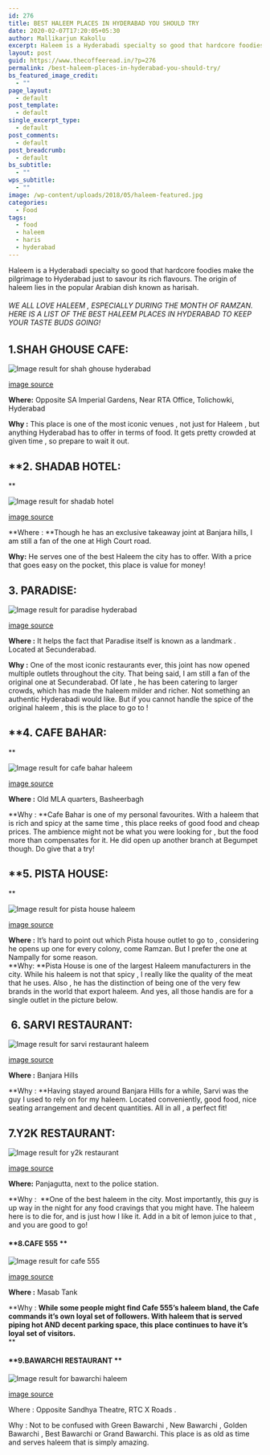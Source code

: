 ```yaml
---
id: 276
title: BEST HALEEM PLACES IN HYDERABAD YOU SHOULD TRY
date: 2020-02-07T17:20:05+05:30
author: Mallikarjun Kakollu
excerpt: Haleem is a Hyderabadi specialty so good that hardcore foodies make the pilgrimage to Hyderabad just to savour its rich flavours. The origin of haleem lies in the popular Arabian dish known as harisah.
layout: post
guid: https://www.thecoffeeread.in/?p=276
permalink: /best-haleem-places-in-hyderabad-you-should-try/
bs_featured_image_credit:
  - ""
page_layout:
  - default
post_template:
  - default
single_excerpt_type:
  - default
post_comments:
  - default
post_breadcrumb:
  - default
bs_subtitle:
  - ""
wps_subtitle:
  - ""
image: /wp-content/uploads/2018/05/haleem-featured.jpg
categories:
  - Food
tags:
  - food
  - haleem
  - haris
  - hyderabad
---
```

Haleem is a Hyderabadi specialty so good that hardcore foodies make the pilgrimage to Hyderabad just to savour its rich flavours. The origin of haleem lies in the popular Arabian dish known as harisah.

###### WE ALL LOVE HALEEM , ESPECIALLY DURING THE MONTH OF RAMZAN. HERE IS A LIST OF THE BEST HALEEM PLACES IN HYDERABAD TO KEEP YOUR TASTE BUDS GOING!

## **1.SHAH GHOUSE CAFE:**

![Image result for shah ghouse hyderabad](https://content3.jdmagicbox.com/comp/hyderabad/a8/040pxx40.xx40.130906134449.m5a8/catalogue/shah-ghouse-cafe-restaurant-shah-ali-banda-hyderabad-inexpensive-biryani-restaurants-below-rs-500-3lp3b3l.jpeg) 

[image source](https://www.google.co.in/search?biw=1350&bih=568&tbs=isz%3Alt%2Cislt%3Axga&tbm=isch&sa=1&ei=TQHsWsK9NYiR8wXN94LwDQ&q=shah+ghouse+hyderabad+&oq=shah+ghouse+hyderabad+&gs_l=psy-ab.3..0l2j0i30k1j0i5i30k1j0i24k1l6.465951.476061.0.476808.15.14.1.0.0.0.242.1694.0j6j3.9.0....0...1c.1.64.psy-ab..5.10.1701...0i67k1.0.j5_1XvgzpIs#imgrc=IPmJmfmMzLmdVM:)

**Where:** Opposite SA Imperial Gardens, Near RTA Office, Tolichowki, Hyderabad

**Why :** This place is one of the most iconic venues , not just for Haleem , but anything Hyderabad has to offer in terms of food. It gets pretty crowded at given time , so prepare to wait it out.

## **2. SHADAB HOTEL:  
** 

![Image result for shadab hotel](http://www.remotetraveler.com/wp-content/uploads/2014/11/Hotel-Shadab-Hyderabad.jpg) 

[image source](https://www.google.co.in/search?biw=1350&bih=568&tbs=isz%3Alt%2Cislt%3Axga&tbm=isch&sa=1&ei=ggbsWqLjGcT28gWb242gDw&q=shadab+hotel&oq=shadab+h&gs_l=psy-ab.3.0.0l10.46298.47594.0.48935.8.8.0.0.0.0.184.853.0j5.5.0....0...1c.1.64.psy-ab..3.5.852...0i67k1.0.lzm46bYXneo#imgrc=0OAjqkxaSEP2UM:)

**Where : **Though he has an exclusive takeaway joint at Banjara hills, I am still a fan of the one at High Court road.

**Why:** He serves one of the best Haleem the city has to offer. With a price that goes easy on the pocket, this place is value for money!

## **3. PARADISE:**

![Image result for paradise hyderabad](https://www.whatsuplife.in/hyderabad/blog/wp-content/uploads/2014/09/Paradise-food-court2.jpg) 

[image source](https://www.google.co.in/search?biw=1350&bih=568&tbs=isz%3Alt%2Cislt%3Axga&tbm=isch&sa=1&ei=YAbsWqutJ4OR8wWSvrwI&q=paradise+secunderabad&oq=paradise+sec&gs_l=psy-ab.3.1.0l5j0i5i30k1l2j0i8i30k1l3.29729.30331.0.32237.3.3.0.0.0.0.177.520.0j3.3.0....0...1c.1.64.psy-ab..0.3.520....0.vo-ygGh08f8#imgrc=28VsqXR77MYu0M:)

**Where :** It helps the fact that Paradise itself is known as a landmark . Located at Secunderabad.

**Why :** One of the most iconic restaurants ever, this joint has now opened multiple outlets throughout the city. That being said, I am still a fan of the original one at Secunderabad. Of late , he has been catering to larger crowds, which has made the haleem milder and richer. Not something an authentic Hyderabadi would like. But if you cannot handle the spice of the original haleem , this is the place to go to !

## **4. CAFE BAHAR:  
** 

![Image result for cafe bahar haleem](http://1.bp.blogspot.com/-0p2eK6Hka6g/VbruoJzvsJI/AAAAAAAACgs/B3boJPpD4UQ/s1600/CAFE%2BBAHAR.jpg) 

[image source](https://www.google.co.in/search?biw=1350&bih=568&tbs=isz%3Alt%2Cislt%3Axga&tbm=isch&sa=1&ei=0wXsWtX9NoOG8wXdjISwDQ&q=cafe+bahar+haleem&oq=cafe+bahar+haleem&gs_l=psy-ab.3...18240.20935.0.21197.7.7.0.0.0.0.178.973.0j6.6.0....0...1c.1.64.psy-ab..1.3.497...0j0i67k1j0i24k1.0.i2-ef6SxTLY#imgrc=mF5tlYp6mmHk0M:)

**Where :** Old MLA quarters, Basheerbagh

**Why : **Cafe Bahar is one of my personal favourites. With a haleem that is rich and spicy at the same time , this place reeks of good food and cheap prices. The ambience might not be what you were looking for , but the food more than compensates for it. He did open up another branch at Begumpet though. Do give that a try!

## **5. PISTA HOUSE:  
** 

![Image result for pista house haleem](http://www.forevernews.in/wp-content/uploads/2017/06/Pista-House.jpg) 

[image source](https://www.google.co.in/search?biw=1350&bih=568&tbs=isz%3Alt%2Cislt%3Axga&tbm=isch&sa=1&ei=agXsWq1DxOzwBbGjj_gC&q=pista+house+haleem&oq=pista+haleem&gs_l=psy-ab.3.1.0j0i7i30k1l2j0i8i30k1l2j0i24k1.40704.43727.0.45160.10.9.1.0.0.0.304.1108.0j5j0j1.6.0....0...1c.1.64.psy-ab..4.6.956...0i13k1j0i8i13i30k1j0i8i7i30k1.0.u-sm35V9UlE#imgrc=A2pvjcARJfyICM:)

**Where :** It’s hard to point out which Pista house outlet to go to , considering he opens up one for every colony, come Ramzan. But I prefer the one at Nampally for some reason.  
**Why: **Pista House is one of the largest Haleem manufacturers in the city. While his haleem is not that spicy , I really like the quality of the meat that he uses. Also , he has the distinction of being one of the very few brands in the world that export haleem. And yes, all those handis are for a single outlet in the picture below.

##  6. SARVI RESTAURANT:

![Image result for sarvi restaurant haleem](https://www.shoppirate.in/blog/wp-content/uploads/2016/06/Sarvi-1.jpeg) 

[image source](https://www.google.co.in/search?biw=1350&bih=568&tbs=isz%3Alt%2Cislt%3Axga&tbm=isch&sa=1&ei=RwXsWsrEH8XS8wWUlqi4DQ&q=sarvi+restaurant+haleem&oq=sarvi+restaurant+haleem&gs_l=psy-ab.3...29791.32490.0.32703.9.8.1.0.0.0.188.990.0j6.6.0....0...1c.1.64.psy-ab..2.1.178...0j0i30k1j0i24k1.0.GJJXWPU6v4E#imgrc=9aqW9M5vetbW5M:)

**Where :** Banjara Hills

**Why : **Having stayed around Banjara Hills for a while, Sarvi was the guy I used to rely on for my haleem. Located conveniently, good food, nice seating arrangement and decent quantities. All in all , a perfect fit!

## **7.Y2K RESTAURANT:**

![Image result for y2k restaurant](https://i.ytimg.com/vi/5o0k9j-lJVY/maxresdefault.jpg) 

[image source](https://www.google.co.in/search?biw=1350&bih=568&tbs=isz%3Alt%2Cislt%3Axga&tbm=isch&sa=1&ei=0ATsWtG-CIyX8gWDupbwDQ&q=y2k+restaurant&oq=y2k+re&gs_l=psy-ab.3.0.0l4j0i24k1l6.51797.54567.0.56062.6.6.0.0.0.0.173.679.0j4.4.0....0...1c.1.64.psy-ab..2.4.678...0i67k1.0.W-Ag9ZGH9EE#imgrc=9u--8lUkJ2o7UM:)

**Where:** Panjagutta, next to the police station.

**Why :  **One of the best haleem in the city. Most importantly, this guy is up way in the night for any food cravings that you might have. The haleem here is to die for, and is just how I like it. Add in a bit of lemon juice to that , and you are good to go!

#### **8.CAFE 555 **

![Image result for cafe 555](https://foodaholixblog.files.wordpress.com/2014/06/4feac-cafe555thehaleembanner.jpg) 

[image source](https://www.google.co.in/search?biw=1350&bih=568&tbs=isz%3Alt%2Cislt%3Axga&tbm=isch&sa=1&ei=ogTsWo6MGcWe8QWsjrbYCg&q=cafe+555&oq=cafe+555&gs_l=psy-ab.3..0j0i30k1j0i8i30k1j0i24k1l6.42166.43875.0.44343.8.8.0.0.0.0.175.1001.0j6.6.0....0...1c.1.64.psy-ab..2.6.997...0i67k1.0.64Q1vnj7frI#imgrc=g1chAz2TMm2sqM:)

**Where :** Masab Tank

**Why : **While some people might find Cafe 555’s haleem bland, the Cafe commands it’s own loyal set of followers. With haleem that is served piping hot AND decent parking space, this place continues to have it’s loyal set of visitors.**  
** 

#### **9.BAWARCHI RESTAURANT **

![Image result for bawarchi haleem](https://i0.wp.com/www.eattripclick.com/wp-content/uploads/2016/05/Bawarchi.jpeg) 

[image source](https://www.google.co.in/search?biw=1350&bih=568&tbs=isz%3Alt%2Cislt%3Axga&tbm=isch&sa=1&ei=iATsWqH1PIv58gX3tIjADA&q=bawarchi++haleem&oq=bawarchi++haleem&gs_l=psy-ab.3...22987.24105.0.24350.7.7.0.0.0.0.177.813.0j5.5.0....0...1c.1.64.psy-ab..2.3.495...0j0i67k1j0i8i30k1j0i24k1.0.ZINp85zUFGo#imgrc=tx2CbRm8mx-20M:)

Where : Opposite Sandhya Theatre, RTC X Roads .

Why : Not to be confused with Green Bawarchi , New Bawarchi , Golden Bawarchi , Best Bawarchi or Grand Bawarchi. This place is as old as time and serves haleem that is simply amazing.

&nbsp;